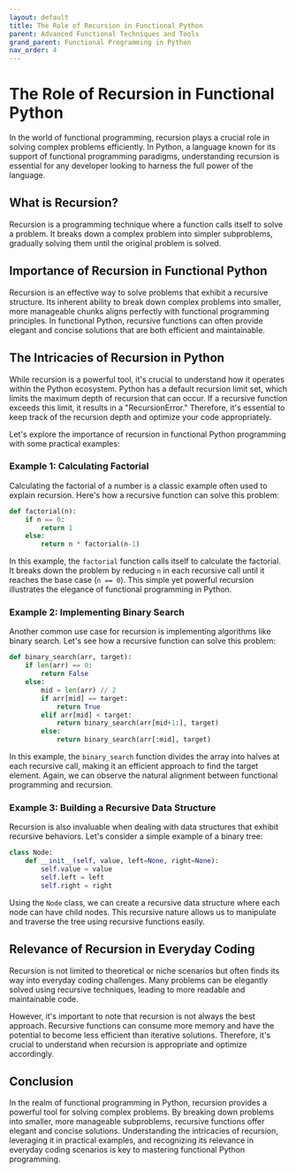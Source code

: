 ```yaml
---
layout: default
title: The Role of Recursion in Functional Python
parent: Advanced Functional Techniques and Tools
grand_parent: Functional Programming in Python
nav_order: 4
---
```

# The Role of Recursion in Functional Python

In the world of functional programming, recursion plays a crucial role in solving complex problems efficiently. In Python, a language known for its support of functional programming paradigms, understanding recursion is essential for any developer looking to harness the full power of the language.

## What is Recursion?

Recursion is a programming technique where a function calls itself to solve a problem. It breaks down a complex problem into simpler subproblems, gradually solving them until the original problem is solved.

## Importance of Recursion in Functional Python

Recursion is an effective way to solve problems that exhibit a recursive structure. Its inherent ability to break down complex problems into smaller, more manageable chunks aligns perfectly with functional programming principles. In functional Python, recursive functions can often provide elegant and concise solutions that are both efficient and maintainable.

## The Intricacies of Recursion in Python

While recursion is a powerful tool, it's crucial to understand how it operates within the Python ecosystem. Python has a default recursion limit set, which limits the maximum depth of recursion that can occur. If a recursive function exceeds this limit, it results in a "RecursionError." Therefore, it's essential to keep track of the recursion depth and optimize your code appropriately.

Let's explore the importance of recursion in functional Python programming with some practical examples:

### Example 1: Calculating Factorial

Calculating the factorial of a number is a classic example often used to explain recursion. Here's how a recursive function can solve this problem:

```python
def factorial(n):
    if n == 0:
        return 1
    else:
        return n * factorial(n-1)
```

In this example, the `factorial` function calls itself to calculate the factorial. It breaks down the problem by reducing `n` in each recursive call until it reaches the base case (`n == 0`). This simple yet powerful recursion illustrates the elegance of functional programming in Python.

### Example 2: Implementing Binary Search

Another common use case for recursion is implementing algorithms like binary search. Let's see how a recursive function can solve this problem:

```python
def binary_search(arr, target):
    if len(arr) == 0:
        return False
    else:
        mid = len(arr) // 2
        if arr[mid] == target:
            return True
        elif arr[mid] < target:
            return binary_search(arr[mid+1:], target)
        else:
            return binary_search(arr[:mid], target)
```

In this example, the `binary_search` function divides the array into halves at each recursive call, making it an efficient approach to find the target element. Again, we can observe the natural alignment between functional programming and recursion.

### Example 3: Building a Recursive Data Structure

Recursion is also invaluable when dealing with data structures that exhibit recursive behaviors. Let's consider a simple example of a binary tree:

```python
class Node:
    def __init__(self, value, left=None, right=None):
        self.value = value
        self.left = left
        self.right = right
```

Using the `Node` class, we can create a recursive data structure where each node can have child nodes. This recursive nature allows us to manipulate and traverse the tree using recursive functions easily.

## Relevance of Recursion in Everyday Coding

Recursion is not limited to theoretical or niche scenarios but often finds its way into everyday coding challenges. Many problems can be elegantly solved using recursive techniques, leading to more readable and maintainable code.

However, it's important to note that recursion is not always the best approach. Recursive functions can consume more memory and have the potential to become less efficient than iterative solutions. Therefore, it's crucial to understand when recursion is appropriate and optimize accordingly.

## Conclusion

In the realm of functional programming in Python, recursion provides a powerful tool for solving complex problems. By breaking down problems into smaller, more manageable subproblems, recursive functions offer elegant and concise solutions. Understanding the intricacies of recursion, leveraging it in practical examples, and recognizing its relevance in everyday coding scenarios is key to mastering functional Python programming.